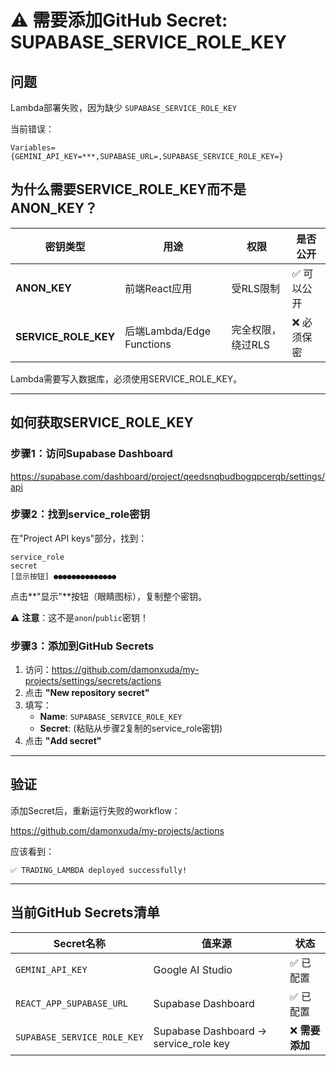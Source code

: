 # ⚠️ 需要添加GitHub Secret: SUPABASE_SERVICE_ROLE_KEY

## 问题

Lambda部署失败，因为缺少 `SUPABASE_SERVICE_ROLE_KEY`

当前错误：
```
Variables={GEMINI_API_KEY=***,SUPABASE_URL=,SUPABASE_SERVICE_ROLE_KEY=}
```

## 为什么需要SERVICE_ROLE_KEY而不是ANON_KEY？

| 密钥类型 | 用途 | 权限 | 是否公开 |
|---------|------|------|---------|
| **ANON_KEY** | 前端React应用 | 受RLS限制 | ✅ 可以公开 |
| **SERVICE_ROLE_KEY** | 后端Lambda/Edge Functions | 完全权限，绕过RLS | ❌ 必须保密 |

Lambda需要写入数据库，必须使用SERVICE_ROLE_KEY。

---

## 如何获取SERVICE_ROLE_KEY

### 步骤1：访问Supabase Dashboard

https://supabase.com/dashboard/project/qeedsnqbudbogqpcerqb/settings/api

### 步骤2：找到service_role密钥

在"Project API keys"部分，找到：

```
service_role
secret
[显示按钮] ●●●●●●●●●●●●●●
```

点击**"显示"**按钮（眼睛图标），复制整个密钥。

⚠️ **注意**：这不是`anon`/`public`密钥！

### 步骤3：添加到GitHub Secrets

1. 访问：https://github.com/damonxuda/my-projects/settings/secrets/actions
2. 点击 **"New repository secret"**
3. 填写：
   - **Name**: `SUPABASE_SERVICE_ROLE_KEY`
   - **Secret**: (粘贴从步骤2复制的service_role密钥)
4. 点击 **"Add secret"**

---

## 验证

添加Secret后，重新运行失败的workflow：

https://github.com/damonxuda/my-projects/actions

应该看到：
```
✅ TRADING_LAMBDA deployed successfully!
```

---

## 当前GitHub Secrets清单

| Secret名称 | 值来源 | 状态 |
|-----------|-------|------|
| `GEMINI_API_KEY` | Google AI Studio | ✅ 已配置 |
| `REACT_APP_SUPABASE_URL` | Supabase Dashboard | ✅ 已配置 |
| `SUPABASE_SERVICE_ROLE_KEY` | Supabase Dashboard → service_role key | ❌ **需要添加** |
